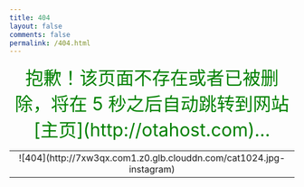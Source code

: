 ```yaml
---
title: 404
layout: false
comments: false
permalink: /404.html
---
```

<meta http-equiv="Content-Type" content="text/html; charset=utf-8">
<script language="JavaScript"> 
function myrefresh()
{
window.location="/";
}
setTimeout('myrefresh()',5000);
</script>

<div align = center><font color=green size=6>抱歉！该页面不存在或者已被删除，将在 5 秒之后自动跳转到网站[主页](http://otahost.com)...</font></div> 

<table width="100%" height="100%" cellpadding="0" cellspacing="0">
<tr>
<td valign="middle" align="center">
![404](http://7xw3qx.com1.z0.glb.clouddn.com/cat1024.jpg-instagram)
</td>
</tr>
</table>
